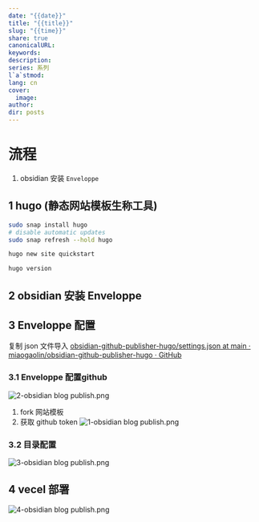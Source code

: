 ```yaml
---
date: "{{date}}"
title: "{{title}}"
slug: "{{time}}"
share: true
canonicalURL: 
keywords: 
description: 
series: 系列
l`a`stmod: 
lang: cn
cover:
  image: 
author: 
dir: posts
---
```



# 流程
1. obsidian 安装  `Enveloppe`

## 1 hugo (静态网站模板生称工具)
```sh
sudo snap install hugo
# disable automatic updates
sudo snap refresh --hold hugo

hugo new site quickstart 

hugo version

```
## 2 obsidian 安装  Enveloppe


## 3 Enveloppe 配置
复制 json 文件导入
[obsidian-github-publisher-hugo/settings.json at main · miaogaolin/obsidian-github-publisher-hugo · GitHub](https://github.com/miaogaolin/obsidian-github-publisher-hugo/blob/main/settings.json)
### 3.1 Enveloppe 配置github
![2-obsidian blog publish.png](/images/2-obsidian%20blog%20publish.png)

1. fork 网站模板
2. 获取 github token
![1-obsidian blog publish.png](/images/1-obsidian%20blog%20publish.png)

### 3.2 目录配置 
![3-obsidian blog publish.png](/images/3-obsidian%20blog%20publish.png)

## 4 vecel 部署
![4-obsidian blog publish.png](/images/4-obsidian%20blog%20publish.png)

